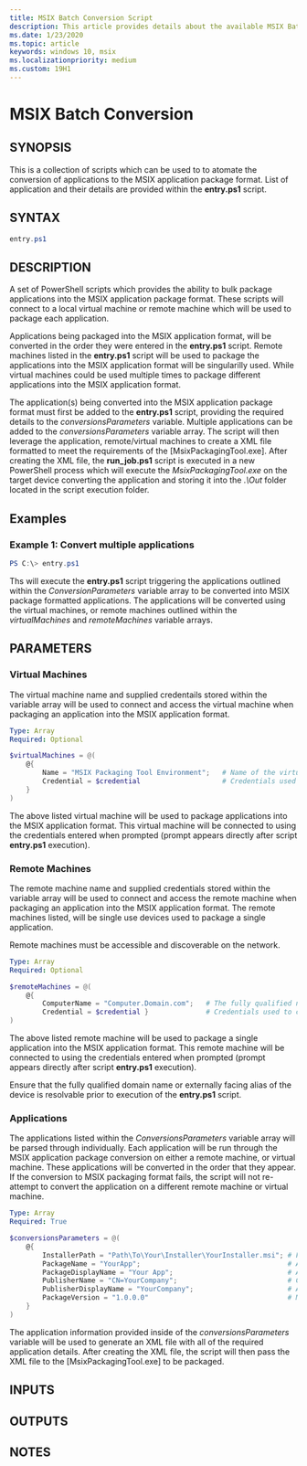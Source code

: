 ```yaml
---
title: MSIX Batch Conversion Script
description: This article provides details about the available MSIX Batch Conversion Script.
ms.date: 1/23/2020
ms.topic: article
keywords: windows 10, msix
ms.localizationpriority: medium
ms.custom: 19H1
---
```


# MSIX Batch Conversion
## SYNOPSIS
This is a collection of scripts which can be used to to atomate the conversion of applications to the MSIX application package format. List of application and their details are provided within the **entry.ps1** script.

## SYNTAX
```powershell
entry.ps1
```

## DESCRIPTION
A set of PowerShell scripts which provides the ability to bulk package applications into the MSIX application package format. These scripts will connect to a local virtual machine or remote machine which will be used to package each application.

Applications being packaged into the MSIX application format, will be converted in the order they were entered in the **entry.ps1** script. Remote machines listed in the **entry.ps1** script will be used to package the applications into the MSIX application format will be singularilly used. While virtual machines could be used multiple times to package different applications into the MSIX application format.

The application(s) being converted into the MSIX application package format must first be added to the **entry.ps1** script, providing the required details to the *conversionsParameters* variable. Multiple applications can be added to the *conversionsParameters* variable array. The script will then leverage the application, remote/virtual machines to create a XML file formatted to meet the requirements of the [MsixPackagingTool.exe]. After creating the XML file, the **run_job.ps1** script is executed in a new PowerShell process which will execute the *MsixPackagingTool.exe* on the target device converting the application and storing it into the *.\Out* folder located in the script execution folder.

## Examples
### Example 1: Convert multiple applications
```powershell
PS C:\> entry.ps1
```

Ths will execute the **entry.ps1** script triggering the applications outlined within the *ConversionParameters* variable array to be converted into MSIX package formatted applications. The applications will be converted using the virtual machines, or remote machines outlined within the *virtualMachines* and *remoteMachines* variable arrays.

## PARAMETERS
### Virtual Machines
The virtual machine name and supplied credentails stored within the variable array will be used to connect and access the virtual machine when packaging an application into the MSIX application format.

```YAML
Type: Array
Required: Optional
```
```powershell
$virtualMachines = @(
    @{ 
        Name = "MSIX Packaging Tool Environment";   # Name of the virtual machine as listed in the Hyper-V Management console
        Credential = $credential                    # Credentials used to connect/login to the virtual machine.
    }
)
```

The above listed virtual machine will be used to package applications into the MSIX application format. This virtual machine will be connected to using the credentials entered when prompted (prompt appears directly after script **entry.ps1** execution).

### Remote Machines
The remote machine name and supplied credentials stored within the variable array will be used to connect and access the remote machine when packaging an application into the MSIX application format. The remote machines listed, will be single use devices used to package a single application.

Remote machines must be accessible and discoverable on the network.

```yaml
Type: Array
Required: Optional
```
```powershell
$remoteMachines = @(
    @{
        ComputerName = "Computer.Domain.com";   # The fully qualified name of the remote machine.
        Credential = $credential }              # Credentials used to connect/login to the remote machine.
)
```

The above listed remote machine will be used to package a single application into the MSIX application format. This remote machine will be connected to using the credentials entered when prompted (prompt appears directly after script **entry.ps1** execution).

Ensure that the fully qualified domain name or externally facing alias of the device is resolvable prior to execution of the **entry.ps1** script.

### Applications
The applications listed within the *ConversionsParameters* variable array will be parsed through individually. Each application will be run through the MSIX application package conversion on either a remote machine, or virtual machine. These applications will be converted in the order that they appear. If the conversion to MSIX packaging format fails, the script will not re-attempt to convert the application on a different remote machine or virtual machine.

```YAML
Type: Array
Required: True
```
```powershell
$conversionsParameters = @(
    @{
        InstallerPath = "Path\To\Your\Installer\YourInstaller.msi"; # Full path to the installation media (local or remote paths).
        PackageName = "YourApp";                                    # Application Display Name - name visible in the start menu.
        PackageDisplayName = "Your App";                            # Application Name - Can not contain special characters.
        PublisherName = "CN=YourCompany";                           # Certificate Publisher information
        PublisherDisplayName = "YourCompany";                       # Application Publisher name
        PackageVersion = "1.0.0.0"                                  # MSIX Application version (must contain 4 octets).
    }
)
```
The application information provided inside of the *conversionsParameters* variable will be used to generate an XML file with all of the required application details. After creating the XML file, the script will then pass the XML file to the [MsixPackagingTool.exe] to be packaged. 


## INPUTS
## OUTPUTS
## NOTES